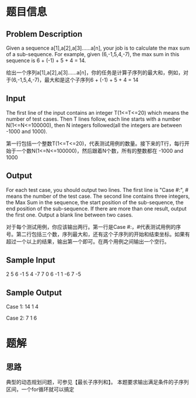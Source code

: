 # 题目信息
## Problem Description
Given a sequence a[1],a[2],a[3]......a[n], your job is to calculate the max sum of a sub-sequence. For example, given (6,-1,5,4,-7), the max sum in this sequence is 6 + (-1) + 5 + 4 = 14.

给出一个序列a[1],a[2],a[3]......a[n]，你的任务是计算子序列的最大和，例如，对于(6,-1,5,4,-7)，最大和是这个子序列6 + (-1) + 5 + 4 = 14


## Input
The first line of the input contains an integer T(1<=T<=20) which means the number of test cases. Then T lines follow, each line starts with a number N(1<=N<=100000), then N integers followed(all the integers are between -1000 and 1000).

 第一行包括一个整数T(1<=T<=20)，代表测试用例的数量。接下来的T行，每行开始于一个数N(1<=N<=100000)，然后跟着N个数，所有的整数都在 -1000 and 1000


## Output
For each test case, you should output two lines. The first line is "Case #:", # means the number of the test case. The second line contains three integers, the Max Sum in the sequence, the start position of the sub-sequence, the end position of the sub-sequence. If there are more than one result, output the first one. Output a blank line between two cases.

 对于每个测试用例，你应该输出两行。第一行是Case #:，#代表测试用例的序号。第二行包括三个数，序列最大和，还有这个子序列的开始和结束坐标。如果有超过一个以上的结果，输出第一个即可。在两个用例之间输出一个空行。


## Sample Input
2
5 6 -1 5 4 -7
7 0 6 -1 1 -6 7 -5


## Sample Output
Case 1:
14 1 4

Case 2:
7 1 6


# 题解
## 思路
典型的动态规划问题，可参见【最长子序列和】。
本题要求输出满足条件的子序列区间，一个for循环就可以搞定
